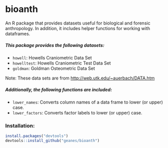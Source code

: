 # bioanth
An R package that provides datasets useful for biological and forensic anthropology. In addition, it includes helper functions for working with dataframes.


##### This package provides the following datasets:
* `howell`: Howells Craniometric Data Set
* `howelltest`: Howells Craniometric Test Data Set
* `goldman`: Goldman Osteometric Data Set

Note: These data sets are from http://web.utk.edu/~auerbach/DATA.htm


##### Additionally, the following functions are included:
* `lower_names`: Converts column names of a data frame to lower (or upper) case.
* `lower_factors`:  Converts factor labels to lower (or upper) case.


### Installation:
```r
install.packages("devtools")
devtools::install_github("geanes/bioanth")
```
